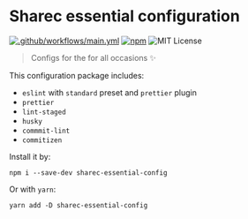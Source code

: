 # Sharec essential configuration

[![.github/workflows/main.yml](https://github.com/lamartire/sharec/workflows/.github/workflows/main.yml/badge.svg)](https://github.com/lamartire/sharec/actions)
[![npm](https://img.shields.io/npm/v/sharec-essential-config)](https://npmjs.com/sharec-essential-config)
![MIT License](https://camo.githubusercontent.com/4481c7672053be9c676fbc983c040ca59fddfa19/68747470733a2f2f696d672e736869656c64732e696f2f6e706d2f6c2f6c6f6775782d70726f636573736f722e737667)

> Configs for the for all occasions ✨

This configuration package includes:

* `eslint` with `standard` preset and `prettier` plugin
* `prettier`
* `lint-staged`
* `husky`
* `commmit-lint`
* `commitizen`

Install it by:

```shell
npm i --save-dev sharec-essential-config
```

Or with `yarn`:

```shell
yarn add -D sharec-essential-config
```
